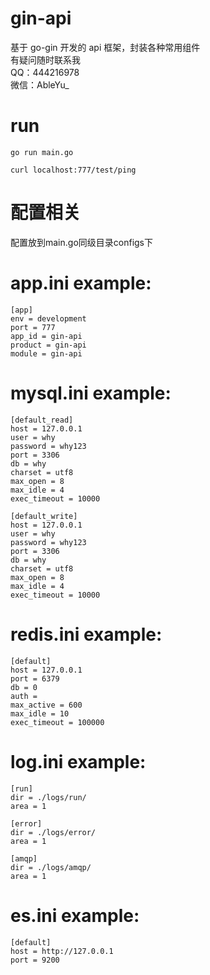 <!--
 * @Descripttion:
 * @Author: weihaoyu
-->

# gin-api

基于 go-gin 开发的 api 框架，封装各种常用组件
<br>
有疑问随时联系我
<br>
QQ：444216978
<br>
微信：AbleYu_
<br>

# run

```
go run main.go

curl localhost:777/test/ping
```

# 配置相关
配置放到main.go同级目录configs下

# app.ini example:

```
[app]
env = development
port = 777
app_id = gin-api
product = gin-api
module = gin-api
```

# mysql.ini example:

```
[default_read]
host = 127.0.0.1
user = why
password = why123
port = 3306
db = why
charset = utf8
max_open = 8
max_idle = 4
exec_timeout = 10000

[default_write]
host = 127.0.0.1
user = why
password = why123
port = 3306
db = why
charset = utf8
max_open = 8
max_idle = 4
exec_timeout = 10000
```

# redis.ini example:

```
[default]
host = 127.0.0.1
port = 6379
db = 0
auth =
max_active = 600
max_idle = 10
exec_timeout = 100000
```

# log.ini example:

```
[run]
dir = ./logs/run/
area = 1

[error]
dir = ./logs/error/
area = 1

[amqp]
dir = ./logs/amqp/
area = 1
```

# es.ini example:

```
[default]
host = http://127.0.0.1
port = 9200
```
